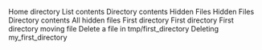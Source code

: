 Home directory
List contents
Directory contents
Hidden Files
Hidden Files
 Directory contents
All hidden files
First directory
First directory
First directory
moving file
Delete a file in tmp/first_directory
Deleting my_first_directory
